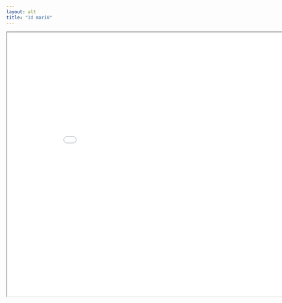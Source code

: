 ```yaml
---
layout: alt
title: "3d mari0"
---
```

<iframe src="src/" width="900" height="700" allowfullscreen>
 
